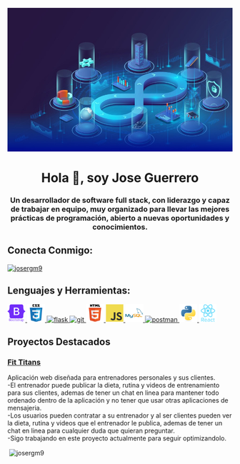 <p align="center">
  <img src="imagen.jpg" alt="Descripción de la imagen" width="700"/>
</p>

<h1 align="center">Hola 👋, soy Jose Guerrero</h1>
<h3 align="center">Un desarrollador de software full stack, con liderazgo y capaz de trabajar en equipo, muy organizado para llevar las mejores prácticas de programación, abierto a nuevas oportunidades y conocimientos.</h3>


## Conecta Conmigo:
<p align="left">
<a href="https://linkedin.com/in/josergm9" target="blank"><img align="center" src="https://raw.githubusercontent.com/rahuldkjain/github-profile-readme-generator/master/src/images/icons/Social/linked-in-alt.svg" alt="josergm9" height="30" width="40" /></a>
</p>

## Lenguajes y Herramientas:
<p align="left"> <a href="https://getbootstrap.com" target="_blank" rel="noreferrer"> <img src="https://raw.githubusercontent.com/devicons/devicon/master/icons/bootstrap/bootstrap-plain-wordmark.svg" alt="bootstrap" width="40" height="40"/> </a> <a href="https://www.w3schools.com/css/" target="_blank" rel="noreferrer"> <img src="https://raw.githubusercontent.com/devicons/devicon/master/icons/css3/css3-original-wordmark.svg" alt="css3" width="40" height="40"/> </a> <a href="https://flask.palletsprojects.com/" target="_blank" rel="noreferrer"> <img src="https://www.vectorlogo.zone/logos/pocoo_flask/pocoo_flask-icon.svg" alt="flask" width="40" height="40"/> </a> <a href="https://git-scm.com/" target="_blank" rel="noreferrer"> <img src="https://www.vectorlogo.zone/logos/git-scm/git-scm-icon.svg" alt="git" width="40" height="40"/> </a> <a href="https://www.w3.org/html/" target="_blank" rel="noreferrer"> <img src="https://raw.githubusercontent.com/devicons/devicon/master/icons/html5/html5-original-wordmark.svg" alt="html5" width="40" height="40"/> </a> <a href="https://developer.mozilla.org/en-US/docs/Web/JavaScript" target="_blank" rel="noreferrer"> <img src="https://raw.githubusercontent.com/devicons/devicon/master/icons/javascript/javascript-original.svg" alt="javascript" width="40" height="40"/> </a> <a href="https://www.mysql.com/" target="_blank" rel="noreferrer"> <img src="https://raw.githubusercontent.com/devicons/devicon/master/icons/mysql/mysql-original-wordmark.svg" alt="mysql" width="40" height="40"/> </a> <a href="https://postman.com" target="_blank" rel="noreferrer"> <img src="https://www.vectorlogo.zone/logos/getpostman/getpostman-icon.svg" alt="postman" width="40" height="40"/> </a> <a href="https://www.python.org" target="_blank" rel="noreferrer"> <img src="https://raw.githubusercontent.com/devicons/devicon/master/icons/python/python-original.svg" alt="python" width="40" height="40"/> </a> <a href="https://reactjs.org/" target="_blank" rel="noreferrer"> <img src="https://raw.githubusercontent.com/devicons/devicon/master/icons/react/react-original-wordmark.svg" alt="react" width="40" height="40"/> </a> </p>

## Proyectos Destacados
### [Fit Titans](https://github.com/4GeeksAcademy/Team-Dinamita-FitTitans)
Aplicación web diseñada para entrenadores personales y sus clientes.</br>
-El entrenador puede publicar la dieta, rutina y videos de entrenamiento para sus clientes, ademas de tener un chat en linea para mantener todo ordenado dentro de la aplicación y no tener que usar otras aplicaciones de mensajeria.</br>
-Los usuarios pueden contratar a su entrenador y al ser clientes pueden ver la dieta, rutina y videos que el entrenador le publica, ademas de tener un chat en linea para cualquier duda que quieran preguntar.</br>
-Sigo trabajando en este proyecto actualmente para seguir optimizandolo.
</br>
<p>&nbsp;<img align="center" src="https://github-readme-stats.vercel.app/api?username=josergm9&show_icons=true&locale=en" alt="josergm9" /></p>


